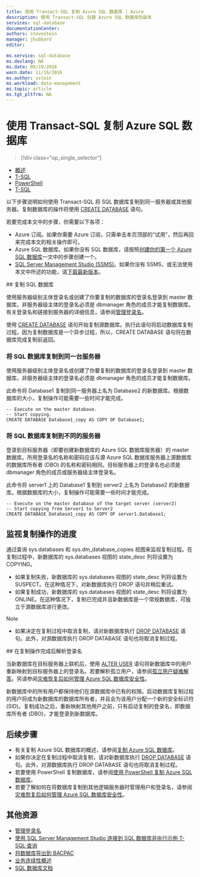 ```yaml
---
title: 使用 Transact-SQL 复制 Azure SQL 数据库 | Azure
description: 使用 Transact-SQL 创建 Azure SQL 数据库的副本
services: sql-database
documentationCenter: 
authors: stevestein
manager: jhubbard
editor: 

ms.service: sql-database
ms.devlang: NA
ms.date: 09/19/2016
wacn.date: 11/16/2016
ms.author: sstein
ms.workload: data-management
ms.topic: article
ms.tgt_pltfrm: NA
---
```


# 使用 Transact-SQL 复制 Azure SQL 数据库

> [!div class="op_single_selector"]
- [概述](./sql-database-copy.md)
- [T-SQL](./sql-database-copy-transact-sql.md)
- [PowerShell](./sql-database-copy-powershell.md)
- [T-SQL](./sql-database-copy-transact-sql.md)

以下步骤说明如何使用 Transact-SQL 将 SQL 数据库复制到同一服务器或其他服务器。复制数据库的操作将使用 [CREATE DATABASE](https://msdn.microsoft.com/zh-cn/library/ms176061.aspx) 语句。

若要完成本文中的步骤，你需要以下各项：

- Azure 订阅。如果你需要 Azure 订阅，只需单击本页顶部的“试用”，然后再回来完成本文的相关操作即可。
- Azure SQL 数据库。如果你没有 SQL 数据库，请按照[创建你的第一个 Azure SQL 数据库](./sql-database-get-started.md)一文中的步骤创建一个。
- [SQL Server Management Studio (SSMS)](https://msdn.microsoft.com/zh-cn/library/ms174173.aspx)。如果你没有 SSMS，或无法使用本文中所述的功能，请[下载最新版本](https://msdn.microsoft.com/zh-cn/library/mt238290.aspx)。

##<a name="copy-your-sql-database"></a> 复制 SQL 数据库

使用服务器级别主体登录名或创建了你要复制的数据库的登录名登录到 master 数据库。非服务器级主体的登录名必须是 dbmanager 角色的成员才能复制数据库。有关登录名和链接到服务器的详细信息，请参阅[管理登录名](./sql-database-manage-logins.md)。

使用 [CREATE DATABASE](https://msdn.microsoft.com/zh-cn/library/ms176061.aspx) 语句开始复制源数据库。执行此语句将启动数据库复制过程。因为复制数据库是一个异步过程，所以，CREATE DATABASE 语句将在数据库完成复制前返回。

### 将 SQL 数据库复制到同一台服务器

使用服务器级别主体登录名或创建了你要复制的数据库的登录名登录到 master 数据库。非服务器级主体的登录名必须是 dbmanager 角色的成员才能复制数据库。

此命令将 Database1 复制到同一服务器上名为 Database2 的新数据库。根据数据库的大小，复制操作可能需要一些时间才能完成。

```
-- Execute on the master database.
-- Start copying.
CREATE DATABASE Database1_copy AS COPY OF Database1;
```

### 将 SQL 数据库复制到不同的服务器

登录到目标服务器（即要创建新数据库的 Azure SQL 数据库服务器）的 master 数据库。所用登录名的名称和密码应该与源 Azure SQL 数据库服务器上源数据库的数据库所有者 (DBO) 的名称和密码相同。目标服务器上的登录名也必须是 dbmanager 角色的成员或服务器级主体登录名。

此命令将 server1 上的 Database1 复制到 server2 上名为 Database2 的新数据库。根据数据库的大小，复制操作可能需要一些时间才能完成。

```
-- Execute on the master database of the target server (server2)
-- Start copying from Server1 to Server2
CREATE DATABASE Database1_copy AS COPY OF server1.Database1;
```

## 监视复制操作的进度

通过查询 sys.databases 和 sys.dm\_database\_copies 视图来监视复制过程。在复制过程中，新数据库的 sys.databases 视图的 state\_desc 列将设置为 COPYING。

- 如果复制失败，新数据库的 sys.databases 视图的 state\_desc 列将设置为 SUSPECT。在这种情况下，对新数据库执行 DROP 语句并稍后重试。
- 如果复制成功，新数据库的 sys.databases 视图的 state\_desc 列将设置为 ONLINE。在这种情况下，复制已完成并且新数据库是一个常规数据库，可独立于源数据库进行更改。

> [!NOTE]
> - 如果决定在复制过程中取消复制，请对新数据库执行 [DROP DATABASE](https://msdn.microsoft.com/zh-cn/library/ms178613.aspx) 语句。此外，对源数据库执行 DROP DATABASE 语句也将取消复制过程。

##<a name="resolve-logins-after-the-copy-operation-completes"></a> 在复制操作完成后解析登录名

当新数据库在目标服务器上联机后，使用 [ALTER USER](https://msdn.microsoft.com/zh-cn/library/ms176060.aspx) 语句将新数据库中的用户重新映射到目标服务器上的登录名。若要解析孤立用户，请参阅[孤立用户疑难解答](https://msdn.microsoft.com/zh-cn/library/ms175475.aspx)。另请参阅[灾难恢复后如何管理 Azure SQL 数据库安全性](./sql-database-geo-replication-security-config.md)。

新数据库中的所有用户都保持他们在源数据库中已有的权限。启动数据库复制过程的用户将成为新数据库的数据库所有者，并且会为该用户分配一个新的安全标识符 (SID)。复制成功之后，重新映射其他用户之前，只有启动复制的登录名，即数据库所有者 (DBO)，才能登录到新数据库。

## 后续步骤

- 有关复制 Azure SQL 数据库的概述，请参阅[复制 Azure SQL 数据库](./sql-database-copy.md)。
- 如果你决定在复制过程中取消复制，请对新数据库执行 [DROP DATABASE](https://msdn.microsoft.com/zh-cn/library/ms178613.aspx) 语句。此外，对源数据库执行 DROP DATABASE 语句也将取消复制过程。
- 若要使用 PowerShell 复制数据库，请参阅[使用 PowerShell 复制 Azure SQL 数据库](./sql-database-copy-powershell.md)。
- 若要了解如何在将数据库复制到其他逻辑服务器时管理用户和登录名，请参阅[灾难恢复后如何管理 Azure SQL 数据库安全性](./sql-database-geo-replication-security-config.md)。

## 其他资源

- [管理登录名](./sql-database-manage-logins.md)
- [使用 SQL Server Management Studio 连接到 SQL 数据库并执行示例 T-SQL 查询](./sql-database-connect-query-ssms.md)
- [将数据库导出到 BACPAC](./sql-database-export-powershell.md)
- [业务连续性概述](./sql-database-business-continuity.md)
- [SQL 数据库文档](./index.md)

<!---HONumber=Mooncake_1024_2016-->